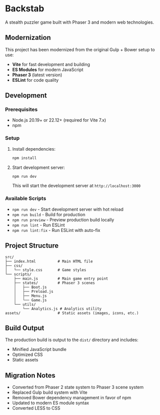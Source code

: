 # Backstab

A stealth puzzler game built with Phaser 3 and modern web technologies.

## Modernization

This project has been modernized from the original Gulp + Bower setup to use:
- **Vite** for fast development and building
- **ES Modules** for modern JavaScript
- **Phaser 3** (latest version)
- **ESLint** for code quality

## Development

### Prerequisites

- Node.js 20.19+ or 22.12+ (required for Vite 7.x)
- npm

### Setup

1. Install dependencies:
   ```bash
   npm install
   ```

2. Start development server:
   ```bash
   npm run dev
   ```

   This will start the development server at `http://localhost:3000`

### Available Scripts

- `npm run dev` - Start development server with hot reload
- `npm run build` - Build for production
- `npm run preview` - Preview production build locally
- `npm run lint` - Run ESLint
- `npm run lint:fix` - Run ESLint with auto-fix

## Project Structure

```
src/
├── index.html          # Main HTML file
├── css/
│   └── style.css       # Game styles
└── scripts/
    ├── main.js         # Main game entry point
    ├── states/         # Phaser 3 scenes
    │   ├── Boot.js
    │   ├── Preload.js
    │   ├── Menu.js
    │   └── Game.js
    └── utils/
        └── Analytics.js # Analytics utility
assets/                 # Static assets (images, icons, etc.)
```

## Build Output

The production build is output to the `dist/` directory and includes:
- Minified JavaScript bundle
- Optimized CSS
- Static assets

## Migration Notes

- Converted from Phaser 2 state system to Phaser 3 scene system
- Replaced Gulp build system with Vite
- Removed Bower dependency management in favor of npm
- Updated to modern ES module syntax
- Converted LESS to CSS
